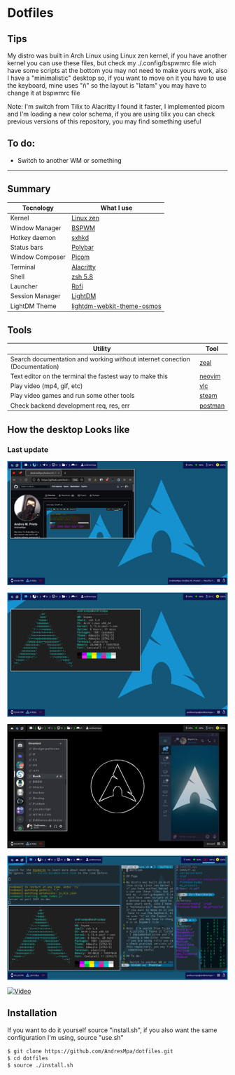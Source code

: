 # Dotfiles

## Tips

My distro was built in Arch Linux using Linux zen kernel, if you have another kernel you can use these files, but check my ./.config/bspwmrc file wich have some scripts at the bottom you may not need to make yours work, also I have a "minimalistic" desktop so, if you want to move on it you have to use the keyboard, mine uses "ñ" so the layout is "latam" you may have to change it at bspwmrc file

Note: I'm switch from Tilix to Alacritty I found it faster, I implemented picom and I'm loading a new color schema, if you are using tilix you can check previous versions of this repository, you may find something useful

## To do:

- Switch to another WM or something

---

## Summary

| Tecnology       | What I use                                                                                                        |
| --------------- | ----------------------------------------------------------------------------------------------------------------- |
| Kernel          | [Linux zen](https://salmorejogeek.com/2020/09/23/linux-linux-lts-linux-zen-tres-kernels-oficiales-de-arch-linux/) |
| Window Manager  | [BSPWM](https://github.com/baskerville/bspwm)                                                                     |
| Hotkey daemon   | [sxhkd](https://github.com/baskerville/sxhkd)                                                                     |
| Status bars     | [Polybar](https://github.com/polybar/polybar)                                                                     |
| Window Composer | [Picom](https://wiki.archlinux.org/title/Picom)                                                                   |
| Terminal        | [Alacritty](https://github.com/alacritty/alacritty/wiki)                                                          |
| Shell           | [zsh 5.8](https://ohmyz.sh/)                                                                                      |
| Launcher        | [Rofi](https://wiki.archlinux.org/title/Rofi)                                                                     |
| Session Manager | [LightDM](https://wiki.archlinux.org/title/LightDM)                                                               |
| LightDM Theme   | [lightdm-webkit-theme-osmos](https://github.com/Exauthor/lightdm-webkit-theme-osmos)                              |

## Tools

| Utility                                                                     | Tool                                                      |
| --------------------------------------------------------------------------- | --------------------------------------------------------- |
| Search documentation and working without internet conection (Documentation) | [zeal](https://zealdocs.org/)                             |
| Text editor on the terminal the fastest way to make this                    | [neovim](https://andresmpa.github.io/nvim-configuration/) |
| Play video (mp4, gif, etc)                                                  | [vlc](https://www.videolan.org/vlc/index.es.html)         |
| Play video games and run some other tools                                   | [steam](https://store.steampowered.com/?l=spanish)        |
| Check backend development req, res, err                                     | [postman](https://www.postman.com/)                       |

## How the desktop Looks like

### Last update

![Desktop](examples/example_1.png)

![Now it uses picom](examples/example_2.png)

![New schema](examples/example_3.png)

![Terminal](examples/example_4.png)

[![Video](examples/desktop.gif)](https://youtu.be/Wpbno6cHpfY)

## Installation

If you want to do it yourself source "install.sh", if
you also want the same configuration I'm using, source
"use.sh"

```
$ git clone https://github.com/AndresMpa/dotfiles.git
$ cd dotfiles
$ source ./install.sh
```
